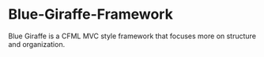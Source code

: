 Blue-Giraffe-Framework
======================

Blue Giraffe is a CFML MVC style framework that focuses more on structure and organization.